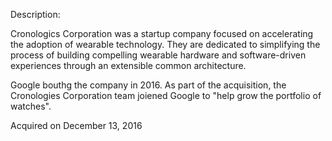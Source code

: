 Description:

Cronologics Corporation was a startup company focused on accelerating the adoption of wearable technology. They are dedicated to simplifying the process of building compelling wearable hardware and software-driven experiences through an extensible common architecture.

Google bouthg the company in 2016. As part of the acquisition, the Cronologies Corporation team joiened Google to "help grow the portfolio of watches".

Acquired on December 13, 2016